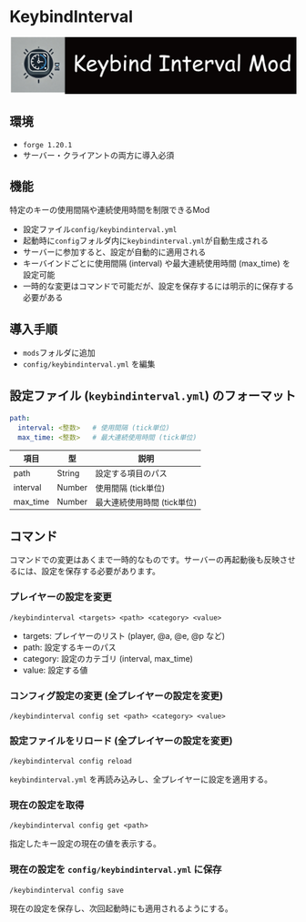 # KeybindInterval
![image](src/main/resources/logo.png)
## 環境
- ```forge 1.20.1```
- サーバー・クライアントの両方に導入必須
## 機能
特定のキーの使用間隔や連続使用時間を制限できるMod

- 設定ファイル```config/keybindinterval.yml```
- 起動時に```config```フォルダ内に```keybindinterval.yml```が自動生成される
- サーバーに参加すると、設定が自動的に適用される
- キーバインドごとに使用間隔 (interval) や最大連続使用時間 (max_time) を設定可能
- 一時的な変更はコマンドで可能だが、設定を保存するには明示的に保存する必要がある

## 導入手順
- ```mods```フォルダに追加
- ```config/keybindinterval.yml``` を編集

## 設定ファイル (```keybindinterval.yml```) のフォーマット
```yaml
path:
  interval: <整数>   # 使用間隔 (tick単位)
  max_time: <整数>   # 最大連続使用時間 (tick単位)
```
| 項目	      | 型	       | 説明                |
|----------|----------|-------------------|
| path     | String   | 設定する項目のパス         |
| interval | 	Number	 | 使用間隔 (tick単位)     |
| max_time | 	Number	 | 最大連続使用時間 (tick単位) |

## コマンド
コマンドでの変更はあくまで一時的なものです。サーバーの再起動後も反映させるには、設定を保存する必要があります。

### プレイヤーの設定を変更
```
/keybindinterval <targets> <path> <category> <value>
```
- targets: プレイヤーのリスト (player, @a, @e, @p など)
- path: 設定するキーのパス
- category: 設定のカテゴリ (interval, max_time)
- value: 設定する値

### コンフィグ設定の変更 (全プレイヤーの設定を変更)
```
/keybindinterval config set <path> <category> <value>
```
### 設定ファイルをリロード (全プレイヤーの設定を変更)
```
/keybindinterval config reload
```
```keybindinterval.yml``` を再読み込みし、全プレイヤーに設定を適用する。
### 現在の設定を取得
```
/keybindinterval config get <path>
```
指定したキー設定の現在の値を表示する。
### 現在の設定を ```config/keybindinterval.yml``` に保存
```
/keybindinterval config save
```
現在の設定を保存し、次回起動時にも適用されるようにする。